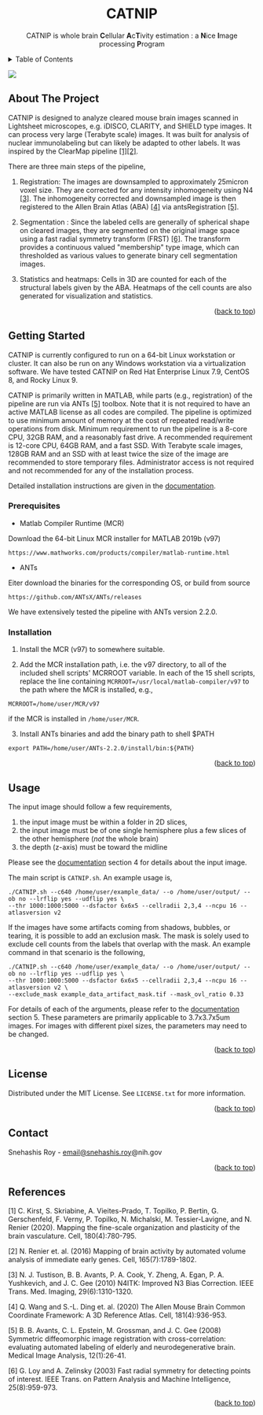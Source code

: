
<h1 align="center">CATNIP</h1>

  <p align="center">
CATNIP is whole brain <b>C</b>ellular <b>A</b>c<b>T</b>ivity estimation : a <b>N</b>ice <b>I</b>mage processing <b>P</b>rogram 
    <br />
    
  </p>
</div>

<a name="readme-top"></a>

<!-- TABLE OF CONTENTS -->
<details>
  <summary>Table of Contents</summary>
  <ol>
    <li>
      <a href="#about-the-project">About The Project</a>      
    </li>
    <li>
      <a href="#getting-started">Getting Started</a>
      <ul>
        <li><a href="#prerequisites">Prerequisites</a></li>
        <li><a href="#installation">Installation</a></li>
      </ul>
    </li>
    <li><a href="#usage">Usage</a></li>
    <li><a href="#license">License</a></li>
    <li><a href="#contact">Contact</a></li>
    <li><a href="#references">References</a></li>
  </ol>
</details>

![](https://github.com/snehashis-roy/CATNIP/blob/master/imgs/movie1.gif)



<!-- ABOUT THE PROJECT -->
## About The Project

CATNIP is designed to analyze cleared mouse brain images scanned in Lightsheet microscopes, e.g. iDISCO, CLARITY, and SHIELD
type images. It can process very large (Terabyte scale) images. It was built for analysis of nuclear
immunolabeling but can likely be adapted to other labels. It was inspired by the ClearMap pipeline [[1]](#1)[[2]](#2).

There are three main steps of the pipeline,

1. Registration: The images are downsampled to approximately 25micron voxel size. They are corrected
for any intensity inhomogeneity using N4 [[3]](#3). The inhomogeneity corrected and downsampled
image is then registered to the Allen Brain Atlas (ABA) [[4]](#4) via antsRegistration [[5]](#5).

2. Segmentation : Since the labeled cells are generally of spherical shape on cleared images,
they are segmented on the original image space using a fast radial symmetry transform
(FRST) [[6]](#6). The transform provides a continuous valued "membership" type image, which
can thresholded as various values to generate binary cell segmentation images.

3. Statistics and heatmaps: Cells in 3D are counted for each of the structural labels given by
the ABA. Heatmaps of the cell counts are also generated for visualization and statistics.

<p align="right">(<a href="#readme-top">back to top</a>)</p>



<!-- GETTING STARTED -->
## Getting Started

CATNIP is currently configured to run on a 64-bit Linux workstation or cluster. It can also
be run on any Windows workstation via a virtualization software. We have tested CATNIP on Red Hat 
Enterprise Linux 7.9, CentOS 8, and Rocky Linux 9.

CATNIP is primarily written in MATLAB, while parts (e.g., registration) of the pipeline are
run via ANTs [[5]](#5) toolbox. Note that it is not required to have an active MATLAB license as all
codes are compiled. The pipeline is optimized to use minimum amount of memory at the cost of
repeated read/write operations from disk. Minimum requirement to run the pipeline is a 8-core
CPU, 32GB RAM, and a reasonably fast drive. A recommended requirement is 12-core CPU,
64GB RAM, and a fast SSD. With Terabyte scale images, 128GB RAM and an SSD with at least
twice the size of the image are recommended to store temporary files. Administrator access is not
required and not recommended for any of the installation process.

Detailed installation instructions are given in the [documentation](CATNIP_Documentation.pdf).

### Prerequisites

* Matlab Compiler Runtime (MCR) 

Download the 64-bit Linux MCR installer for MATLAB 2019b (v97)
```
https://www.mathworks.com/products/compiler/matlab-runtime.html
```

* ANTs

Eiter download the binaries for the corresponding OS, or build from source
```
https://github.com/ANTsX/ANTs/releases
```
We have extensively tested the pipeline with ANTs version 2.2.0.


### Installation

1. Install the MCR (v97) to somewhere suitable.

2. Add the MCR installation path, i.e. the v97 directory, to all of the included shell scripts' MCRROOT variable. 
In each of the 15 shell scripts, replace the line containing ```MCRROOT=/usr/local/matlab-compiler/v97```
to the path where the MCR is installed, e.g.,
```
MCRROOT=/home/user/MCR/v97
```
if the MCR is installed in ```/home/user/MCR```.

3. Install ANTs binaries and add the binary path to shell \$PATH
```
export PATH=/home/user/ANTs-2.2.0/install/bin:${PATH}
```

<p align="right">(<a href="#readme-top">back to top</a>)</p>



<!-- USAGE EXAMPLES -->
## Usage

The input image should follow a few requirements,
1. the input image must be within a folder in 2D slices,
2. the input image must be of one single hemisphere plus a few slices of the other hemisphere (*not* the whole brain)
3. the depth (z-axis) must be toward the midline

Please see the [documentation](CATNIP_Documentation.pdf) section 4 for details about the input image.

The main script is ```CATNIP.sh```. An example usage is,
```
./CATNIP.sh --c640 /home/user/example_data/ --o /home/user/output/ --ob no --lrflip yes --udflip yes \
--thr 1000:1000:5000 --dsfactor 6x6x5 --cellradii 2,3,4 --ncpu 16 --atlasversion v2
```

If the images have some artifacts coming from shadows, bubbles, or tearing, it is possible to add an
exclusion mask. The mask is solely used to exclude cell counts from the labels that overlap with the mask.
An example command in that scenario is the following,
```
./CATNIP.sh --c640 /home/user/example_data/ --o /home/user/output/ --ob no --lrflip yes --udflip yes \
--thr 1000:1000:5000 --dsfactor 6x6x5 --cellradii 2,3,4 --ncpu 16 --atlasversion v2 \
--exclude_mask example_data_artifact_mask.tif --mask_ovl_ratio 0.33
```

For details of each of the arguments, please refer to the [documentation](CATNIP_documentation.pdf) section 5.
These parameters are primarily applicable to 3.7x3.7x5um images. For images with different pixel sizes, the parameters
may need to be changed. 

<p align="right">(<a href="#readme-top">back to top</a>)</p>



<!-- LICENSE -->
## License

Distributed under the MIT License. See `LICENSE.txt` for more information.

<p align="right">(<a href="#readme-top">back to top</a>)</p>



<!-- CONTACT -->
## Contact

Snehashis Roy - email@snehashis.roy@nih.gov

<p align="right">(<a href="#readme-top">back to top</a>)</p>


<!-- REFERENCE -->
## References
<a id="1">[1]</a> 
C. Kirst, S. Skriabine, A. Vieites-Prado, T. Topilko, P. Bertin, G. Gerschenfeld, F. Verny,
P. Topilko, N. Michalski, M. Tessier-Lavigne, and N. Renier (2020). 
Mapping the fine-scale organization and plasticity of the brain vasculature. 
Cell, 180(4):780-795.

<a id="2">[2]</a> 
N. Renier et. al. (2016)
Mapping of brain activity by automated volume analysis of immediate early genes. 
Cell, 165(7):1789-1802.

<a id="3">[3]</a> 
N. J. Tustison, B. B. Avants, P. A. Cook, Y. Zheng, A. Egan, P. A. Yushkevich, and J. C. Gee (2010)
N4ITK: Improved N3 Bias Correction. 
IEEE Trans. Med. Imaging, 29(6):1310-1320.

<a id="4">[4]</a> 
Q. Wang and S.-L. Ding et. al. (2020)
The Allen Mouse Brain Common Coordinate Framework: A 3D Reference Atlas. 
Cell, 181(4):936-953.

<a id="5">[5]</a> 
B. B. Avants, C. L. Epstein, M. Grossman, and J. C. Gee (2008)
Symmetric diffeomorphic image registration with cross-correlation: evaluating automated labeling of elderly and neurodegenerative brain. 
Medical Image Analysis, 12(1):26-41.

<a id="6">[6]</a> 
G. Loy and A. Zelinsky (2003)
Fast radial symmetry for detecting points of interest.
IEEE Trans. on Pattern Analysis and Machine Intelligence, 25(8):959-973.


<p align="right">(<a href="#readme-top">back to top</a>)</p>
